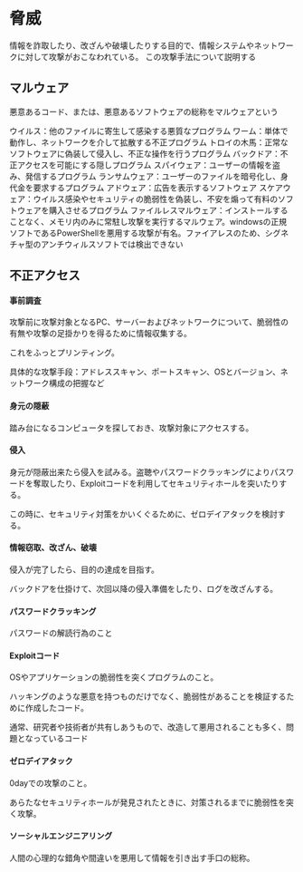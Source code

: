 # 脅威

情報を詐取したり、改ざんや破壊したりする目的で、情報システムやネットワークに対して攻撃がおこなわれている。
この攻撃手法について説明する

## マルウェア

悪意あるコード、または、悪意あるソフトウェアの総称をマルウェアという

ウイルス：他のファイルに寄生して感染する悪質なプログラム
ワーム：単体で動作し、ネットワークを介して拡散する不正プログラム
トロイの木馬：正常なソフトウェアに偽装して侵入し、不正な操作を行うプログラム
バックドア：不正アクセスを可能にする隠しプログラム
スパイウェア：ユーザーの情報を盗み、発信するプログラム
ランサムウェア：ユーザーのファイルを暗号化し、身代金を要求するプログラム
アドウェア：広告を表示するソフトウェア
スケアウェア：ウイルス感染やセキュリティの脆弱性を偽装し、不安を煽って有料のソフトウェアを購入させるプログラム
ファイルレスマルウェア：インストールすることなく、メモリ内のみに常駐し攻撃を実行するマルウェア。windowsの正規ソフトであるPowerShellを悪用する攻撃が有名。ファイアレスのため、シグネチャ型のアンチウィルスソフトでは検出できない

## 不正アクセス

#### 事前調査

攻撃前に攻撃対象となるPC、サーバーおよびネットワークについて、脆弱性の有無や攻撃の足掛かりを得るために情報収集する。

これをふっとプリンティング。

具体的な攻撃手段：アドレススキャン、ポートスキャン、OSとバージョン、ネットワーク構成の把握など

#### 身元の隠蔽

踏み台になるコンピュータを探しておき、攻撃対象にアクセスする。

#### 侵入

身元が隠蔽出来たら侵入を試みる。盗聴やパスワードクラッキングによりパスワードを奪取したり、Exploitコードを利用してセキュリティホールを突いたりする。

この時に、セキュリティ対策をかいくぐるために、ゼロデイアタックを検討する。

#### 情報窃取、改ざん、破壊

侵入が完了したら、目的の達成を目指す。

バックドアを仕掛けて、次回以降の侵入準備をしたり、ログを改ざんする。


#### パスワードクラッキング

パスワードの解読行為のこと

#### Exploitコード

OSやアプリケーションの脆弱性を突くプログラムのこと。

ハッキングのような悪意を持つものだけでなく、脆弱性があることを検証するために作成したコード。

通常、研究者や技術者が共有しあうもので、改造して悪用されることも多く、問題となっているコード

#### ゼロデイアタック

0dayでの攻撃のこと。

あらたなセキュリティホールが発見されたときに、対策されるまでに脆弱性を突く攻撃。

#### ソーシャルエンジニアリング

人間の心理的な錯角や間違いを悪用して情報を引き出す手口の総称。
